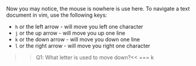 Now you may notice, the mouse is nowhere is use here. To navigate a text document in vim, use the following keys: 

* `h` or the left arrow - will move you left one character
* `j` or the up arrow - will move you up one line
* `k` or the down arrow - will move you down one line
* `l` or the right arrow - will move you right one character

>>Q1: What letter is used to move down?<<
=== k
